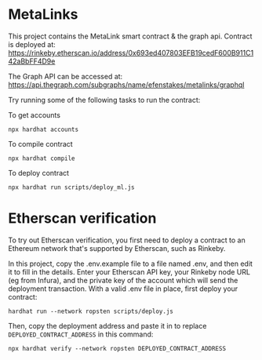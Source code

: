 # MetaLinks

This project contains the MetaLink smart contract & the graph api. Contract is deployed at:
https://rinkeby.etherscan.io/address/0x693ed407803EFB19cedF600B911C142aBbFF4D9e

The Graph API can be accessed at:
https://api.thegraph.com/subgraphs/name/efenstakes/metalinks/graphql


Try running some of the following tasks to run the contract:

To get accounts
```shell
npx hardhat accounts
```


To compile contract
```shell
npx hardhat compile
```

To deploy contract
```shell
npx hardhat run scripts/deploy_ml.js
```

# Etherscan verification
To try out Etherscan verification, you first need to deploy a contract to an Ethereum network that's supported by Etherscan, such as Rinkeby.

In this project, copy the .env.example file to a file named .env, and then edit it to fill in the details. Enter your Etherscan API key, your Rinkeby node URL (eg from Infura), and the private key of the account which will send the deployment transaction. With a valid .env file in place, first deploy your contract:

```shell
hardhat run --network ropsten scripts/deploy.js
```

Then, copy the deployment address and paste it in to replace `DEPLOYED_CONTRACT_ADDRESS` in this command:

```shell
npx hardhat verify --network ropsten DEPLOYED_CONTRACT_ADDRESS
```
